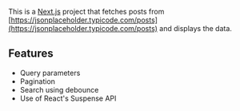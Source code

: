 This is a [Next.js](https://nextjs.org) project that fetches posts from [https://jsonplaceholder.typicode.com/posts](https://jsonplaceholder.typicode.com/posts) and displays the data.

## Features

- Query parameters
- Pagination
- Search using debounce
- Use of React's Suspense API


